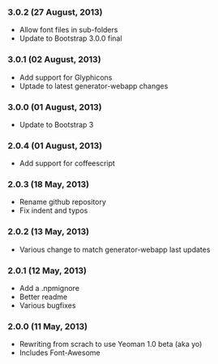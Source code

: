 ### 3.0.2 (27 August, 2013)

* Allow font files in sub-folders
* Update to Bootstrap 3.0.0 final

### 3.0.1 (02 August, 2013)

* Add support for Glyphicons
* Uptade to latest generator-webapp changes

### 3.0.0 (01 August, 2013)

* Update to Bootstrap 3

### 2.0.4 (01 August, 2013)

* Add support for coffeescript

### 2.0.3 (18 May, 2013)

* Rename github repository
* Fix indent and typos

### 2.0.2 (13 May, 2013)

* Various change to match generator-webapp last updates

### 2.0.1 (12 May, 2013)

* Add a .npmignore
* Better readme
* Various bugfixes

### 2.0.0 (11 May, 2013)

* Rewriting from scrach to use Yeoman 1.0 beta (aka yo)
* Includes Font-Awesome
